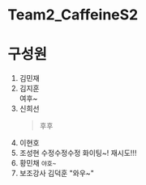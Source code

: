 # Team2_CaffeineS2


# 구성원

1. 김민재
2. 김지훈 <div>여후~</div>
3. 신희선 
   > 후후
4. 이현호
5. 조성현 수정수정수정 화이팅~! 재시도!!!
6. 황민채  `야호~`
7. 보조강사 김덕훈 "와우~"
